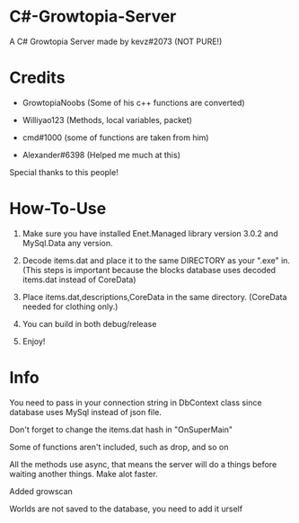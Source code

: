 # C#-Growtopia-Server
A C# Growtopia Server made by kevz#2073 (NOT PURE!)

# Credits
- GrowtopiaNoobs (Some of his c++ functions are converted)

- Williyao123 (Methods, local variables, packet) 

- cmd#1000 (some of functions are taken from him)

- Alexander#6398 (Helped me much at this)

Special thanks to this people!

# How-To-Use
1. Make sure you have installed Enet.Managed library version 3.0.2 and MySql.Data any version.

2. Decode items.dat and place it to the same DIRECTORY as your ".exe" in. (This steps is important because the blocks database uses decoded items.dat instead of CoreData)

3. Place items.dat,descriptions,CoreData in the same directory. (CoreData needed for clothing only.)

4. You can build in both debug/release

5. Enjoy!

# Info

You need to pass in your connection string in DbContext class since database uses MySql instead of json file.

Don't forget to change the items.dat hash in "OnSuperMain"

Some of functions aren't included, such as drop, and so on

All the methods use async, that means the server will do a things before waiting another things. Make alot faster.

Added growscan

Worlds are not saved to the database, you need to add it urself
